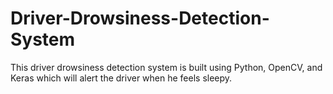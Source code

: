 # Driver-Drowsiness-Detection-System
This driver drowsiness detection system is built using Python, OpenCV, and Keras which will alert the driver when he feels sleepy.

